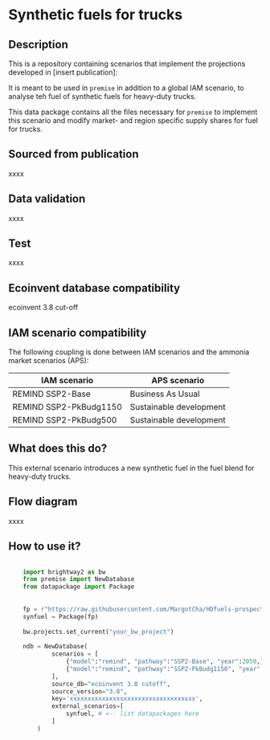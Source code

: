 # Synthetic fuels for trucks

Description
-----------

This is a repository containing scenarios that implement the projections developed
in [insert publication]:

It is meant to be used in `premise` in addition to a global IAM scenario, 
to analyse teh fuel of synthetic fuels for heavy-duty trucks. 

This data package contains all the files necessary for `premise` to implement
this scenario and modify market- and region specific supply shares
for fuel for trucks.

Sourced from publication
------------------------

xxxx

Data validation 
---------------

xxxx

Test 
----

xxxx

Ecoinvent database compatibility
--------------------------------

ecoinvent 3.8 cut-off

IAM scenario compatibility
---------------------------

The following coupling is done between IAM scenarios and the ammonia market scenarios (APS):

| IAM scenario           | APS scenario            |
|------------------------|-------------------------|
| REMIND SSP2-Base       | Business As Usual       |
| REMIND SSP2-PkBudg1150 | Sustainable development |
| REMIND SSP2-PkBudg500  | Sustainable development |

What does this do?
------------------

This external scenario introduces a new synthetic fuel in the fuel blend
for heavy-duty trucks.


Flow diagram
------------

xxxx

How to use it?
--------------

```python

    import brightway2 as bw
    from premise import NewDatabase
    from datapackage import Package
    
    
    fp = r"https://raw.githubusercontent.com/MargotCha/HDfuels-prospective-scenarios/main/datapackage.json?token=GHSAT0AAAAAABRFQLPJH54SECNQQCO3BFYIY4QRBCA"
    synfuel = Package(fp)
    
    bw.projects.set_current("your_bw_project")
    
    ndb = NewDatabase(
            scenarios = [
                {"model":"remind", "pathway":"SSP2-Base", "year":2050,},
                {"model":"remind", "pathway":"SSP2-PkBudg1150", "year":2030,},
            ],        
            source_db="ecoinvent 3.8 cutoff",
            source_version="3.8",
            key='xxxxxxxxxxxxxxxxxxxxxxxxxxxxxxxxxxx',
            external_scenarios=[
                synfuel, # <-- list datapackages here
            ] 
        )
```

